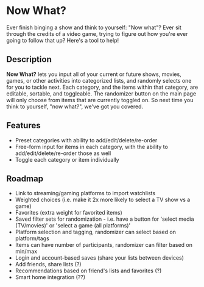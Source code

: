 # Now What?

Ever finish binging a show and think to yourself: "Now what"? Ever sit through the credits of
a video game, trying to figure out how you're ever going to follow that up? Here's a tool to help!


## Description

**Now What?** lets you input all of your current or future shows, movies, games, or other activities
into categorized lists, and randomly selects one for you to tackle next. Each category, and the items
within that category, are editable, sortable, and toggleable. The randomizer button on the main page
will only choose from items that are currently toggled on. So next time you think to yourself, "now what?",
we've got you covered.



## Features

- Preset categories with ability to add/edit/delete/re-order
- Free-form input for items in each category, with the ability to add/edit/delete/re-order those as well
- Toggle each category or item individually



## Roadmap

- Link to streaming/gaming platforms to import watchlists
- Weighted choices (i.e. make it 2x more likely to select a TV show vs a game)
- Favorites (extra weight for favorited items)
- Saved filter sets for randomization - i.e. have a button for 'select media (TV/movies)' or 'select a game (all platforms)'
- Platform selection and tagging, randomizer can select based on platform/tags
- Items can have number of participants, randomizer can filter based on min/max
- Login and account-based saves (share your lists between devices)
- Add friends, share lists (?)
- Recommendations based on friend's lists and favorites (?)
- Smart home integration (??)
